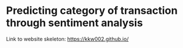 # Predicting category of transaction through sentiment analysis
Link to website skeleton: https://kkw002.github.io/
